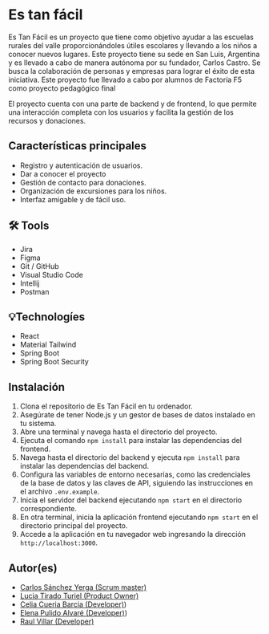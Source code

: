 # Es tan fácil
Es Tan Fácil es un proyecto que tiene como objetivo ayudar a las escuelas rurales del valle proporcionándoles útiles escolares y llevando a los niños a conocer nuevos lugares. Este proyecto tiene su sede en San Luis, Argentina y es llevado a cabo de manera autónoma por su fundador, Carlos Castro. Se busca la colaboración de personas y empresas para lograr el éxito de esta iniciativa. Este proyecto fue llevado a cabo por alumnos de Factoría F5 como proyecto pedagógico final 

El proyecto cuenta con una parte de backend y de frontend, lo que permite una interacción completa con los usuarios y facilita la gestión de los recursos y donaciones.

<blockquote class="imgur-embed-pub" lang="es" data-id="a/qld20s9" data-context="false" ><a href="//imgur.com/a/qld20s9"></a></blockquote><script async src="https://imgur.com/a/qld20s9" charset="utf-8"></script>

## Características principales

- Registro y autenticación de usuarios.
- Dar a conocer el proyecto
- Gestión de contacto para donaciones.
- Organización de excursiones para los niños.
- Interfaz amigable y de fácil uso.

## :hammer_and_wrench: Tools 

- Jira
- Figma
- Git / GitHub   
- Visual Studio Code   
- Intellij
- Postman

## :bulb:Technologíes

- React
- Material Tailwind  
- Spring Boot 
- Spring Boot Security  


## Instalación

1. Clona el repositorio de Es Tan Fácil en tu ordenador.
2. Asegúrate de tener Node.js y un gestor de bases de datos instalado en tu sistema.
3. Abre una terminal y navega hasta el directorio del proyecto.
4. Ejecuta el comando `npm install` para instalar las dependencias del frontend.
5. Navega hasta el directorio del backend y ejecuta `npm install` para instalar las dependencias del backend.
6. Configura las variables de entorno necesarias, como las credenciales de la base de datos y las claves de API, siguiendo las instrucciones en el archivo `.env.example`.
7. Inicia el servidor del backend ejecutando `npm start` en el directorio correspondiente.
8. En otra terminal, inicia la aplicación frontend ejecutando `npm start` en el directorio principal del proyecto.
9. Accede a la aplicación en tu navegador web ingresando la dirección `http://localhost:3000`.

## Autor(es)

- [Carlos Sánchez Yerga (Scrum master) ](https://github.com/Holapueblodev)
- [Lucia Tirado Turiel (Product Owner)](https://github.com/Luciatt)
- [Celia Cueria Barcia (Developer)](https://github.com/celiacueria))
- [Elena Pulido Alvaré (Developer)](https://github.com/elenapulido))
- [Raul Villar (Developer)](https://github.com/RaulVillar)


